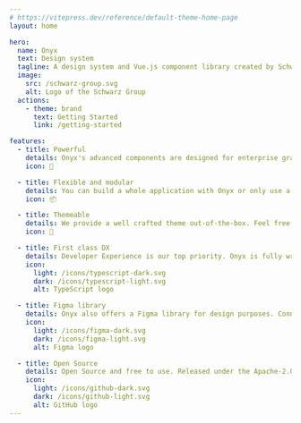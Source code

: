 ```yaml
---
# https://vitepress.dev/reference/default-theme-home-page
layout: home

hero:
  name: Onyx
  text: Design system
  tagline: A design system and Vue.js component library created by Schwarz IT.
  image:
    src: /schwarz-group.svg
    alt: Logo of the Schwarz Group
  actions:
    - theme: brand
      text: Getting Started
      link: /getting-started

features:
  - title: Powerful
    details: Onyx's advanced components are designed for enterprise grade applications. Including everything you need to build your next enterprise or even personal project.
    icon: 🚀

  - title: Flexible and modular
    details: You can build a whole application with Onyx or only use a few of our customizable components into an existing application.
    icon: 📦

  - title: Themeable
    details: We provide a well crafted theme out-of-the-box. Feel free to customize it to perfectly fit your look and feel.
    icon: 🎨

  - title: First class DX
    details: Developer Experience is our top priority. Onyx is fully written in TypeScript with great type support and generically typed components.
    icon:
      light: /icons/typescript-dark.svg
      dark: /icons/typescript-light.svg
      alt: TypeScript logo

  - title: Figma library
    details: Onyx also offers a Figma library for design purposes. Connecting Design and Development.
    icon:
      light: /icons/figma-dark.svg
      dark: /icons/figma-light.svg
      alt: Figma logo

  - title: Open Source
    details: Open Source and free to use. Released under the Apache-2.0 License.
    icon:
      light: /icons/github-dark.svg
      dark: /icons/github-light.svg
      alt: GitHub logo
---
```


<script lang="ts" setup>
import OnyxRoadmap from "./.vitepress/components/OnyxRoadmap.vue"
import OnyxPartners from "./.vitepress/components/OnyxPartners.vue"
</script>

<OnyxRoadmap />

<OnyxPartners />

